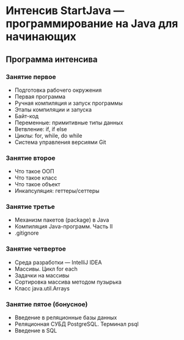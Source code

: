 # Интенсив StartJava — программирование на Java для начинающих

## Программа интенсива
### Занятие первое

* Подготовка рабочего окружения
* Первая программа
* Ручная компиляция и запуск программы
* Этапы компиляции и запуска
* Байт-код
* Переменные: примитивные типы данных
* Ветвление: if, if else
* Циклы: for, while, do while
* Система управления версиями Git

### Занятие второе

* Что такое ООП
* Что такое класс
* Что такое объект
* Инкапсуляция: геттеры/сеттеры

### Занятие третье

* Механизм пакетов (package) в Java
* Компиляция Java-программ. Часть II
* .gitignore

### Занятие четвертое

* Среда разработки — IntelliJ IDEA
* Массивы. Цикл for each
* Задачки на массивы
* Сортировка массива методом пузырька
* Класс java.util.Arrays

### Занятие пятое (бонусное)

* Введение в реляционные базы данных
* Реляционная СУБД PostgreSQL. Терминал psql
* Введение в SQL
